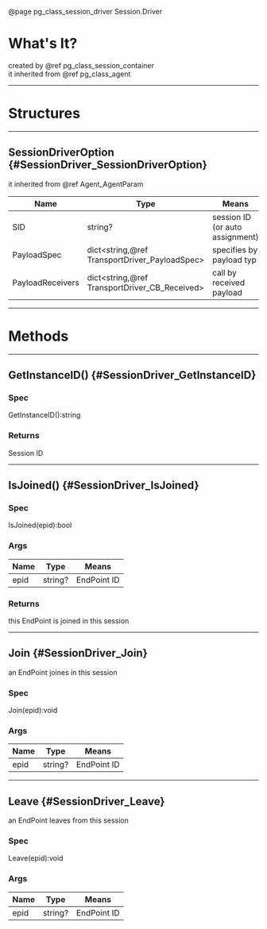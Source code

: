 ﻿@page pg_class_session_driver Session.Driver

# What's It?

created by @ref pg_class_session_container  
it inherited from @ref pg_class_agent  

-----
# Structures

-----
## SessionDriverOption {#SessionDriver_SessionDriverOption}

it inherited from @ref Agent_AgentParam 

| Name | Type | Means |
|------|------|-------|
| SID | string? | session ID (or auto assignment) |
| PayloadSpec | dict<string,@ref TransportDriver_PayloadSpec> | specifies by payload typ |
| PayloadReceivers | dict<string,@ref TransportDriver_CB_Received> | call by received payload |

-----
# Methods

-----
## GetInstanceID() {#SessionDriver_GetInstanceID}

### Spec

GetInstanceID():string

### Returns

Session ID

-----
## IsJoined() {#SessionDriver_IsJoined}

### Spec

IsJoined(epid):bool

### Args

| Name | Type | Means |
|------|------|-------|
| epid | string? | EndPoint ID |

### Returns

this EndPoint is joined in this session  

-----
## Join {#SessionDriver_Join}

an EndPoint joines in this session  

### Spec

Join(epid):void

### Args

| Name | Type | Means |
|------|------|-------|
| epid | string? | EndPoint ID |

-----
## Leave {#SessionDriver_Leave}

an EndPoint leaves from this session  

### Spec

Leave(epid):void

### Args

| Name | Type | Means |
|------|------|-------|
| epid | string? | EndPoint ID |
